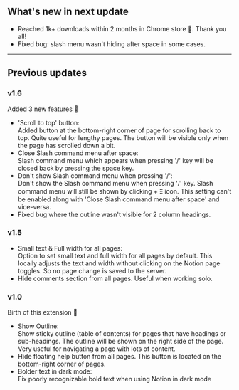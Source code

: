 ## What's new in next update

- Reached 1k+ downloads within 2 months in Chrome store 🙌. Thank you all!
- Fixed bug: slash menu wasn't hiding after space in some cases.

---

## Previous updates

### v1.6

Added 3 new features 🎉

- 'Scroll to top' button:\
  Added button at the bottom-right corner of page for scrolling back to top. Quite useful for lengthy pages. The button will be visible only when the page has scrolled down a bit.
- Close Slash command menu after space:\
  Slash command menu which appears when pressing '/' key will be closed back by pressing the space key.
- Don't show Slash command menu when pressing '/':\
  Don't show the Slash command menu when pressing '/' key. Slash command menu will still be shown by clicking + ⁝⁝ icon. This setting can't be enabled along with 'Close Slash command menu after space' and vice-versa.
- Fixed bug where the outline wasn't visible for 2 column headings.

### v1.5

- Small text & Full width for all pages:\
  Option to set small text and full width for all pages by default. This locally adjusts the text and width without clicking on the Notion page toggles. So no page change is saved to the server.
- Hide comments section from all pages. Useful when working solo.

### v1.0

Birth of this extension 🐣

- Show Outline:\
  Show sticky outline (table of contents) for pages that have headings or sub-headings. The outline will be shown on the right side of the page. Very useful for navigating a page with lots of content.
- Hide floating help button from all pages. This button is located on the bottom-right corner of pages.
- Bolder text in dark mode:\
  Fix poorly recognizable bold text when using Notion in dark mode
